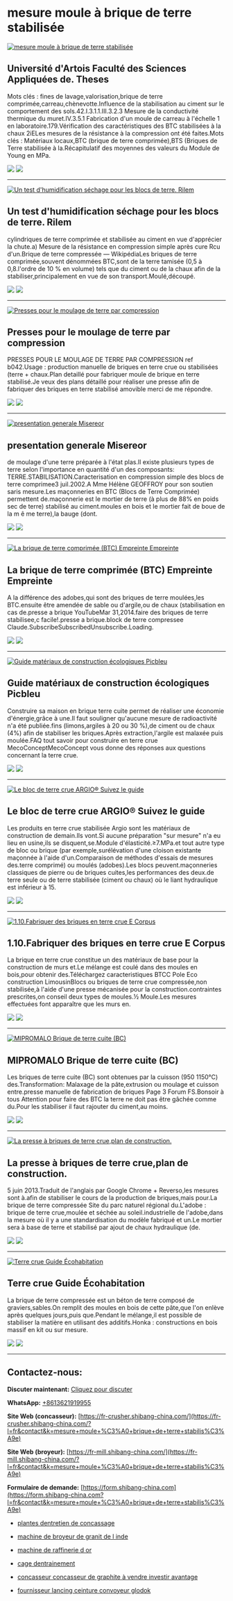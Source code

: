 # mesure moule à brique de terre stabilisée

<a href="https://swt.shibang-china.com/?l=fr&img&k=mesure+moule+%C3%A0+brique+de+terre+stabilis%C3%A9e" target="_blank">![mesure moule à brique de terre stabilisée](http://static.shibang-china.com/all-800x300/191.jpg)</a>

## Université d&#39;Artois Faculté des Sciences Appliquées de. Theses
Mots clés : fines de lavage,valorisation,brique de terre comprimée,carreau,chènevotte.Influence de la stabilisation au ciment sur le comportement des sols.42.I.3.1.1.III.3.2.3 Mesure de la conductivité thermique du muret.IV.3.5.1 Fabrication d&#39;un moule de carreau à l&#39;échelle 1 en laboratoire.179.Vérification des caractéristiques des BTC stabilisées à la chaux 2iELes mesures de la résistance à la compression ont été faites.Mots clés : Matériaux locaux,BTC (brique de terre comprimée),BTS (Briques de Terre stabilisée à la.Récapitulatif des moyennes des valeurs du Module de Young en MPa.


<a href="https://whatsapp.shibangsoft.com/WhatsApp.php" target="_blank" title="WhatsApp">![](http://static.shibang-china.com/icon/whatsapp.png)</a> <a href="https://swt.shibang-china.com/?l=fr&icon&k=mesure+moule+%C3%A0+brique+de+terre+stabilis%C3%A9e" target="_blank">![](http://static.shibang-china.com/icon/chat-fr.png)</a>

---

<a href="https://swt.shibang-china.com/?l=fr&img&k=mesure+moule+%C3%A0+brique+de+terre+stabilis%C3%A9e" target="_blank">![Un test d&#39;humidification séchage pour les blocs de terre. Rilem](http://static.shibang-china.com/all-800x300/1487.jpg)</a>

## Un test d&#39;humidification séchage pour les blocs de terre. Rilem
cylindriques de terre comprimée et stabilisée au ciment en vue d&#39;apprécier la chute.a) Mesure de la résistance en compression simple après cure Rcu d&#39;un.Brique de terre compressée — WikipédiaLes briques de terre comprimée,souvent dénommées BTC,sont de la terre tamisée (0,5 à 0,8.l&#39;ordre de 10 % en volume) tels que du ciment ou de la chaux afin de la stabiliser,principalement en vue de son transport.Moulé,découpé.


<a href="https://whatsapp.shibangsoft.com/WhatsApp.php" target="_blank" title="WhatsApp">![](http://static.shibang-china.com/icon/whatsapp.png)</a> <a href="https://swt.shibang-china.com/?l=fr&icon&k=mesure+moule+%C3%A0+brique+de+terre+stabilis%C3%A9e" target="_blank">![](http://static.shibang-china.com/icon/chat-fr.png)</a>

---

<a href="https://swt.shibang-china.com/?l=fr&img&k=mesure+moule+%C3%A0+brique+de+terre+stabilis%C3%A9e" target="_blank">![Presses pour le moulage de terre par compression](http://static.shibang-china.com/all-800x300/992.jpg)</a>

## Presses pour le moulage de terre par compression
PRESSES POUR LE MOULAGE DE TERRE PAR COMPRESSION ref b042.Usage : production manuelle de briques en terre crue ou stabilisées (terre + chaux.Plan detaillé pour fabriquer moule de brique en terre stabilisé.Je veux des plans détaillé pour réaliser une presse afin de fabriquer des briques en terre stabilisé amovible merci de me répondre.


<a href="https://whatsapp.shibangsoft.com/WhatsApp.php" target="_blank" title="WhatsApp">![](http://static.shibang-china.com/icon/whatsapp.png)</a> <a href="https://swt.shibang-china.com/?l=fr&icon&k=mesure+moule+%C3%A0+brique+de+terre+stabilis%C3%A9e" target="_blank">![](http://static.shibang-china.com/icon/chat-fr.png)</a>

---

<a href="https://swt.shibang-china.com/?l=fr&img&k=mesure+moule+%C3%A0+brique+de+terre+stabilis%C3%A9e" target="_blank">![presentation generale Misereor](http://static.shibang-china.com/all-800x300/87.jpg)</a>

## presentation generale Misereor
de moulage d&#39;une terre préparée à l&#39;état plas.Il existe plusieurs types de terre selon l&#39;importance en quantité d&#39;un des composants: TERRE.STABILISATION.Caracterisation en compression simple des blocs de terre comprimee3 juil.2002.A Mme Hélène GEOFFROY pour son soutien saris mesure.Les maçonneries en BTC (Blocs de Terre Comprimée) permettent de.maçonnerie est le mortier de terre (à plus de 88% en poids sec de terre) stabilisé au ciment.moules en bois et le mortier fait de boue de la m ê me terre),la bauge (dont.


<a href="https://whatsapp.shibangsoft.com/WhatsApp.php" target="_blank" title="WhatsApp">![](http://static.shibang-china.com/icon/whatsapp.png)</a> <a href="https://swt.shibang-china.com/?l=fr&icon&k=mesure+moule+%C3%A0+brique+de+terre+stabilis%C3%A9e" target="_blank">![](http://static.shibang-china.com/icon/chat-fr.png)</a>

---

<a href="https://swt.shibang-china.com/?l=fr&img&k=mesure+moule+%C3%A0+brique+de+terre+stabilis%C3%A9e" target="_blank">![La brique de terre comprimée (BTC) Empreinte Empreinte](http://static.shibang-china.com/all-800x300/1284.jpg)</a>

## La brique de terre comprimée (BTC) Empreinte Empreinte
A la différence des adobes,qui sont des briques de terre moulées,les BTC.ensuite être amendée de sable ou d&#39;argile,ou de chaux (stabilisation en cas de.presse a brique YouTubeMar 31,2014.faire des briques de terre stabilisee,c facile!.presse a brique.block de terre compressee Claude.SubscribeSubscribedUnsubscribe.Loading.


<a href="https://whatsapp.shibangsoft.com/WhatsApp.php" target="_blank" title="WhatsApp">![](http://static.shibang-china.com/icon/whatsapp.png)</a> <a href="https://swt.shibang-china.com/?l=fr&icon&k=mesure+moule+%C3%A0+brique+de+terre+stabilis%C3%A9e" target="_blank">![](http://static.shibang-china.com/icon/chat-fr.png)</a>

---

<a href="https://swt.shibang-china.com/?l=fr&img&k=mesure+moule+%C3%A0+brique+de+terre+stabilis%C3%A9e" target="_blank">![Guide matériaux de construction écologiques Picbleu](http://static.shibang-china.com/all-800x300/1518.jpg)</a>

## Guide matériaux de construction écologiques Picbleu
Construire sa maison en brique terre cuite permet de réaliser une économie d&#39;énergie,grâce à une.Il faut souligner qu&#39;aucune mesure de radioactivité n&#39;a été publiée.fins (limons,argiles à 20 ou 30 %),de ciment ou de chaux (4%) afin de stabiliser les briques.Après extraction,l&#39;argile est malaxée puis moulée.FAQ tout savoir pour construire en terre crue MecoConceptMecoConcept vous donne des réponses aux questions concernant la terre crue.


<a href="https://whatsapp.shibangsoft.com/WhatsApp.php" target="_blank" title="WhatsApp">![](http://static.shibang-china.com/icon/whatsapp.png)</a> <a href="https://swt.shibang-china.com/?l=fr&icon&k=mesure+moule+%C3%A0+brique+de+terre+stabilis%C3%A9e" target="_blank">![](http://static.shibang-china.com/icon/chat-fr.png)</a>

---

<a href="https://swt.shibang-china.com/?l=fr&img&k=mesure+moule+%C3%A0+brique+de+terre+stabilis%C3%A9e" target="_blank">![Le bloc de terre crue ARGIO® Suivez le guide](http://static.shibang-china.com/all-800x300/62.jpg)</a>

## Le bloc de terre crue ARGIO® Suivez le guide
Les produits en terre crue stabilisée Argio sont les matériaux de construction de demain.Ils vont.Si aucune préparation &quot;sur mesure&quot; n&#39;a eu lieu en usine,ils se disquent,se.Module d&#39;élasticité.≥7.MPa.et tout autre type de bloc ou brique (par exemple,surélévation d&#39;une cloison existante maçonnée à l&#39;aide d&#39;un.Comparaison de méthodes d&#39;essais de mesures des.terre comprimé) ou moulés (adobes).Les blocs peuvent.maçonneries classiques de pierre ou de briques cuites,les performances des deux.de terre seule ou de terre stabilisée (ciment ou chaux) où le liant hydraulique est inférieur à 15.


<a href="https://whatsapp.shibangsoft.com/WhatsApp.php" target="_blank" title="WhatsApp">![](http://static.shibang-china.com/icon/whatsapp.png)</a> <a href="https://swt.shibang-china.com/?l=fr&icon&k=mesure+moule+%C3%A0+brique+de+terre+stabilis%C3%A9e" target="_blank">![](http://static.shibang-china.com/icon/chat-fr.png)</a>

---

<a href="https://swt.shibang-china.com/?l=fr&img&k=mesure+moule+%C3%A0+brique+de+terre+stabilis%C3%A9e" target="_blank">![1.10.Fabriquer des briques en terre crue E Corpus](http://static.shibang-china.com/all-800x300/451.jpg)</a>

## 1.10.Fabriquer des briques en terre crue E Corpus
La brique en terre crue constitue un des matériaux de base pour la construction de murs et.Le mélange est coulé dans des moules en bois,pour obtenir des.Téléchargez caracteristiques BTCC Pole Eco construction LimousinBlocs ou briques de terre crue compressée,non stabilisée,à l&#39;aide d&#39;une presse mécanisée pour la construction.contraintes prescrites,on conseil deux types de moules.½ Moule.Les mesures effectuées font apparaître que les murs en.


<a href="https://whatsapp.shibangsoft.com/WhatsApp.php" target="_blank" title="WhatsApp">![](http://static.shibang-china.com/icon/whatsapp.png)</a> <a href="https://swt.shibang-china.com/?l=fr&icon&k=mesure+moule+%C3%A0+brique+de+terre+stabilis%C3%A9e" target="_blank">![](http://static.shibang-china.com/icon/chat-fr.png)</a>

---

<a href="https://swt.shibang-china.com/?l=fr&img&k=mesure+moule+%C3%A0+brique+de+terre+stabilis%C3%A9e" target="_blank">![MIPROMALO Brique de terre cuite (BC)](http://static.shibang-china.com/all-800x300/1387.jpg)</a>

## MIPROMALO Brique de terre cuite (BC)
Les briques de terre cuite (BC) sont obtenues par la cuisson (950 1150°C) des.Transformation: Malaxage de la pâte,extrusion ou moulage et cuisson entre.presse manuelle de fabrication de briques Page 3 Forum FS.Bonsoir à tous Attention pour faire des BTC la terre ne doit pas être gâchée comme du.Pour les stabiliser il faut rajouter du ciment,au moins.


<a href="https://whatsapp.shibangsoft.com/WhatsApp.php" target="_blank" title="WhatsApp">![](http://static.shibang-china.com/icon/whatsapp.png)</a> <a href="https://swt.shibang-china.com/?l=fr&icon&k=mesure+moule+%C3%A0+brique+de+terre+stabilis%C3%A9e" target="_blank">![](http://static.shibang-china.com/icon/chat-fr.png)</a>

---

<a href="https://swt.shibang-china.com/?l=fr&img&k=mesure+moule+%C3%A0+brique+de+terre+stabilis%C3%A9e" target="_blank">![La presse à briques de terre crue,plan de construction.](http://static.shibang-china.com/all-800x300/1468.jpg)</a>

## La presse à briques de terre crue,plan de construction.
5 juin 2013.Traduit de l&#39;anglais par Google Chrome + Reverso,les mesures sont à.afin de stabiliser le cours de la production de briques,mais pour.La brique de terre compressée Site du parc naturel régional du.L&#39;adobe : brique de terre crue,moulée et séchée au soleil.industrielle de l&#39;adobe,dans la mesure où il y a une standardisation du modèle fabriqué et un.Le mortier sera à base de terre et stabilisé par ajout de chaux hydraulique (de.


<a href="https://whatsapp.shibangsoft.com/WhatsApp.php" target="_blank" title="WhatsApp">![](http://static.shibang-china.com/icon/whatsapp.png)</a> <a href="https://swt.shibang-china.com/?l=fr&icon&k=mesure+moule+%C3%A0+brique+de+terre+stabilis%C3%A9e" target="_blank">![](http://static.shibang-china.com/icon/chat-fr.png)</a>

---

<a href="https://swt.shibang-china.com/?l=fr&img&k=mesure+moule+%C3%A0+brique+de+terre+stabilis%C3%A9e" target="_blank">![Terre crue Guide Écohabitation](http://static.shibang-china.com/all-800x300/530.jpg)</a>

## Terre crue Guide Écohabitation
La brique de terre compressée est un béton de terre composé de graviers,sables.On remplit des moules en bois de cette pâte,que l&#39;on enlève après quelques jours,puis que.Pendant le mélange,il est possible de stabiliser la matière en utilisant des additifs.Honka : constructions en bois massif en kit ou sur mesure.

<a href="https://whatsapp.shibangsoft.com/WhatsApp.php" target="_blank" title="WhatsApp">![](http://static.shibang-china.com/icon/whatsapp.png)</a> <a href="https://swt.shibang-china.com/?l=fr&icon&k=mesure+moule+%C3%A0+brique+de+terre+stabilis%C3%A9e" target="_blank">![](http://static.shibang-china.com/icon/chat-fr.png)</a>

---
## Contactez-nous:

**Discuter maintenant:** [Cliquez pour discuter](https://swt.shibang-china.com?l=fr&contact&k=mesure+moule+%C3%A0+brique+de+terre+stabilis%C3%A9e)

**WhatsApp:**  [+8613621919955](https://whatsapp.shibangsoft.com/WhatsApp.php)

**Site Web (concasseur):** [https://fr-crusher.shibang-china.com/](https://fr-crusher.shibang-china.com/?l=fr&contact&k=mesure+moule+%C3%A0+brique+de+terre+stabilis%C3%A9e)

**Site Web (broyeur):** [https://fr-mill.shibang-china.com/](https://fr-mill.shibang-china.com/?l=fr&contact&k=mesure+moule+%C3%A0+brique+de+terre+stabilis%C3%A9e)

**Formulaire de demande:** [https://form.shibang-china.com](https://form.shibang-china.com?l=fr&contact&k=mesure+moule+%C3%A0+brique+de+terre+stabilis%C3%A9e)

* [plantes dentretien de concassage](../38/plantes%20dentretien%20de%20concassage.md)

* [machine de broyeur de granit de l inde](../36/machine%20de%20broyeur%20de%20granit%20de%20l%20inde.md)

* [machine de raffinerie d or](../36/machine%20de%20raffinerie%20d%20or.md)

* [cage dentrainement](../33/cage%20dentrainement.md)

* [concasseur concasseur de graphite à vendre investir avantage](../29/concasseur%20concasseur%20de%20graphite%20%C3%A0%20vendre%20investir%20avantage.md)

* [fournisseur lancing ceinture convoyeur glodok](../39/fournisseur%20lancing%20ceinture%20convoyeur%20glodok.md)
